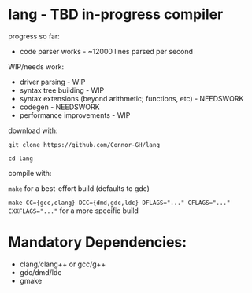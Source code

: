 # lang - TBD in-progress compiler

progress so far:

- code parser works - ~12000 lines parsed per second

WIP/needs work:
- driver parsing - WIP
- syntax tree building - WIP
- syntax extensions (beyond arithmetic; functions, etc) - NEEDSWORK
- codegen - NEEDSWORK
- performance improvements - WIP


download with:

``git clone https://github.com/Connor-GH/lang``

``cd lang``

compile with:

``make`` for a best-effort build (defaults to gdc)


``make CC={gcc,clang} DCC={dmd,gdc,ldc} DFLAGS="..." CFLAGS="..." CXXFLAGS="..."``
for a more specific build

# Mandatory Dependencies:
- clang/clang++ or gcc/g++
- gdc/dmd/ldc
- gmake
